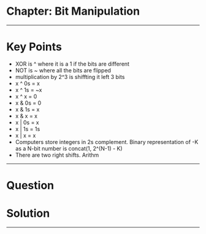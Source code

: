# Chapter: Bit Manipulation
---
# Key Points
- XOR is ^ where it is a 1 if the bits are different
- NOT is ~ where all the bits are flipped
- multiplication by 2^3 is shiffting it left 3 bits
- x ^ 0s = x
- x ^ 1s = ~x
- x ^ x = 0
- x & 0s = 0
- x & 1s = x
- x & x = x
- x | 0s = x
- x | 1s = 1s
- x | x = x
- Computers store integers in 2s complement. Binary representation of -K as a N-bit number is concat(1, 2^(N-1) - K)
- There are two right shifts. Arithm
---
# Question


# Solution

---
